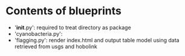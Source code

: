 # Contents of blueprints

- '__init__.py': required to treat directory as package
- 'cyanobacteria.py': 
- 'flagging.py': render index.html and output table model using data retrieved from usgs and hobolink 
